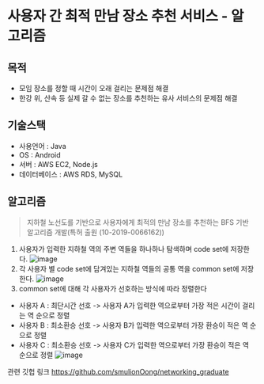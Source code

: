 # 사용자 간 최적 만남 장소 추천 서비스 - 알고리즘
## 목적
* 모임 장소를 정할 때 시간이 오래 걸리는 문제점 해결
* 한강 위, 산속 등 실제 갈 수 없는 장소를 추천하는 유사 서비스의 문제점 해결
## 기술스택
* 사용언어 : Java
* OS : Android
* 서버 : AWS EC2, Node.js
* 데이터베이스 : AWS RDS, MySQL
## 알고리즘
> 지하철 노선도를 기반으로 사용자에게 최적의 만남 장소를 추천하는 BFS 기반 알고리즘 개발(특허 출원 (10-2019-0066162))
1. 사용자가 입력한 지하철 역의 주변 역들을 하나하나 탐색하며 code set에 저장한다.
![image](https://user-images.githubusercontent.com/26674094/103951314-c7d22080-5181-11eb-8862-e1835e210121.png)
2. 각 사용자 별 code set에 담겨있는 지하철 역들의 공통 역을 common set에 저장한다.
![image](https://user-images.githubusercontent.com/26674094/103951748-9ad23d80-5182-11eb-87e2-79c324b78e53.png)
3. common set에 대해 각 사용자가 선호하는 방식에 따라 정렬한다 
* 사용자 A : 최단시간 선호 -> 사용자 A가 입력한 역으로부터 가장 적은 시간이 걸리는 역 순으로 정렬
* 사용자 B : 최소환승 선호 -> 사용자 B가 입력한 역으로부터 가장 환승이 적은 역 순으로 정렬
* 사용자 C : 최소환승 선호 -> 사용자 C가 입력한 역으로부터 가장 환승이 적은 역 순으로 정렬
![image](https://user-images.githubusercontent.com/26674094/103951774-a6256900-5182-11eb-8435-25023aae812c.png)

관련 깃헙 링크
<https://github.com/smulionOong/networking_graduate>
